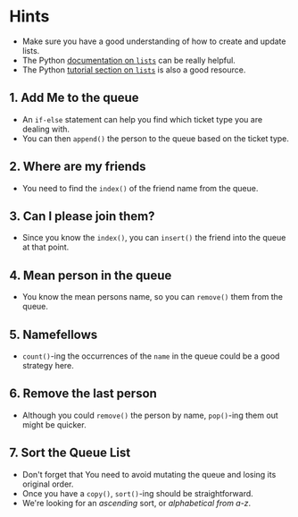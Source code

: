 # Hints

- Make sure you have a good understanding of how to create and update lists.
- The Python [documentation on `lists`][python lists] can be really helpful.
- The Python [tutorial section on `lists`][more on lists] is also a good resource.

## 1. Add Me to the queue

- An `if-else` statement can help you find which ticket type you are dealing with.
- You can then `append()` the person to the queue based on the ticket type.

## 2. Where are my friends

- You need to find the `index()` of the friend name from the queue.

## 3. Can I please join them?

- Since you know the `index()`, you can `insert()` the friend into the queue at that point.

## 4. Mean person in the queue

- You know the mean persons name, so you can `remove()` them from the queue.

## 5. Namefellows

-  `count()`-ing the occurrences of the `name` in the queue could be a good strategy here.

## 6. Remove the last person

- Although you could `remove()` the person by name, `pop()`-ing them out might be quicker.

## 7. Sort the Queue List

- Don't forget that You need to avoid mutating the queue and losing its original order.
- Once you have a `copy()`, `sort()`-ing should be straightforward.
- We're looking for an _ascending_ sort, or _alphabetical from a-z_.

[python lists]: https://docs.python.org/3.11/library/stdtypes.html#list
[more on lists]: https://docs.python.org/3.11/tutorial/datastructures.html#more-on-lists
